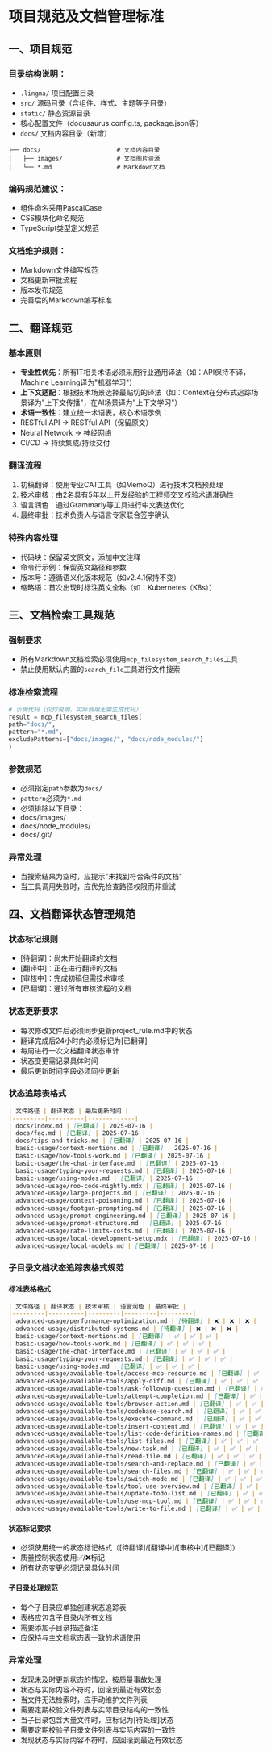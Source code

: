 # 项目规范及文档管理标准

## 一、项目规范

### 目录结构说明：
- `.lingma/` 项目配置目录
- `src/` 源码目录（含组件、样式、主题等子目录）
- `static/` 静态资源目录
- 核心配置文件（docusaurus.config.ts, package.json等）
- `docs/` 文档内容目录（新增）
```
├── docs/                     # 文档内容目录
│   ├── images/               # 文档图片资源
│   └── *.md                  # Markdown文档
```

### 编码规范建议：
- 组件命名采用PascalCase
- CSS模块化命名规范
- TypeScript类型定义规范

### 文档维护规则：
- Markdown文件编写规范
- 文档更新审批流程
- 版本发布规范
- 完善后的Markdown编写标准

## 二、翻译规范

### 基本原则
- **专业性优先**：所有IT相关术语必须采用行业通用译法（如：API保持不译，Machine Learning译为"机器学习"）
- **上下文适配**：根据技术场景选择最贴切的译法（如：Context在分布式追踪场景译为"上下文传播"，在AI场景译为"上下文学习"）
- **术语一致性**：建立统一术语表，核心术语示例：
- RESTful API → RESTful API（保留原文）
- Neural Network → 神经网络
- CI/CD → 持续集成/持续交付

### 翻译流程
1. 初稿翻译：使用专业CAT工具（如MemoQ）进行技术文档预处理
2. 技术审核：由2名具有5年以上开发经验的工程师交叉校验术语准确性
3. 语言润色：通过Grammarly等工具进行中文表达优化
4. 最终审批：技术负责人与语言专家联合签字确认

### 特殊内容处理
- 代码块：保留英文原文，添加中文注释
- 命令行示例：保留英文路径和参数
- 版本号：遵循语义化版本规范（如v2.4.1保持不变）
- 缩略语：首次出现时标注英文全称（如：Kubernetes（K8s））

## 三、文档检索工具规范

### 强制要求
- 所有Markdown文档检索必须使用`mcp_filesystem_search_files`工具
- 禁止使用默认内置的`search_file`工具进行文件搜索

### 标准检索流程
```python
# 示例代码（仅作说明，实际调用无需生成代码）
result = mcp_filesystem_search_files(
path="docs/",
pattern="*.md",
excludePatterns=["docs/images/", "docs/node_modules/"]
)
```

### 参数规范
- 必须指定`path`参数为`docs/`
- `pattern`必须为`*.md`
- 必须排除以下目录：
- docs/images/
- docs/node_modules/
- docs/.git/

### 异常处理
- 当搜索结果为空时，应提示"未找到符合条件的文档"
- 当工具调用失败时，应优先检查路径权限而非重试

## 四、文档翻译状态管理规范

### 状态标记规则
- [待翻译]：尚未开始翻译的文档
- [翻译中]：正在进行翻译的文档
- [审核中]：完成初稿但需技术审核
- [已翻译]：通过所有审核流程的文档

### 状态更新要求
- 每次修改文件后必须同步更新project_rule.md中的状态
- 翻译完成后24小时内必须标记为[已翻译]
- 每周进行一次文档翻译状态审计
- 状态变更需记录具体时间
- 最后更新时间字段必须同步更新

### 状态追踪表格式
```markdown
| 文件路径 | 翻译状态 | 最后更新时间 |
|---------|----------|-------------|
| docs/index.md | [已翻译] | 2025-07-16 |
| docs/faq.md | [已翻译] | 2025-07-16 |
| docs/tips-and-tricks.md | [已翻译] | 2025-07-16 |
| basic-usage/context-mentions.md | [已翻译] | 2025-07-16 |
| basic-usage/how-tools-work.md | [已翻译] | 2025-07-16 |
| basic-usage/the-chat-interface.md | [已翻译] | 2025-07-16 |
| basic-usage/typing-your-requests.md | [已翻译] | 2025-07-16 |
| basic-usage/using-modes.md | [已翻译] | 2025-07-16 |
| advanced-usage/roo-code-nightly.mdx | [已翻译] | 2025-07-16 |
| advanced-usage/large-projects.md | [已翻译] | 2025-07-16 |
| advanced-usage/context-poisoning.md | [已翻译] | 2025-07-16 |
| advanced-usage/footgun-prompting.md | [已翻译] | 2025-07-16 |
| advanced-usage/prompt-engineering.md | [已翻译] | 2025-07-16 |
| advanced-usage/prompt-structure.md | [已翻译] | 2025-07-16 |
| advanced-usage/rate-limits-costs.md | [已翻译] | 2025-07-16 |
| advanced-usage/local-development-setup.mdx | [已翻译] | 2025-07-16 |
| advanced-usage/local-models.md | [已翻译] | 2025-07-16 |
```

### 子目录文档状态追踪表格式规范

#### 标准表格格式
```markdown
| 文件路径 | 翻译状态 | 技术审核 | 语言润色 | 最终审批 |
|---------|----------|---------|---------|---------|
| advanced-usage/performance-optimization.md | [待翻译] | ❌ | ❌ | ❌ |
| advanced-usage/distributed-systems.md | [待翻译] | ❌ | ❌ | ❌ |
| basic-usage/context-mentions.md | [已翻译] | ✅ | ✅ | ✅ |
| basic-usage/how-tools-work.md | [已翻译] | ✅ | ✅ | ✅ |
| basic-usage/the-chat-interface.md | [已翻译] | ✅ | ✅ | ✅ |
| basic-usage/typing-your-requests.md | [已翻译] | ✅ | ✅ | ✅ |
| basic-usage/using-modes.md | [已翻译] | ✅ | ✅ | ✅ |
| advanced-usage/available-tools/access-mcp-resource.md | [已翻译] | ✅ | ✅ | ✅ |
| advanced-usage/available-tools/apply-diff.md | [已翻译] | ✅ | ✅ | ✅ |
| advanced-usage/available-tools/ask-followup-question.md | [已翻译] | ✅ | ✅ | ✅ |
| advanced-usage/available-tools/attempt-completion.md | [已翻译] | ✅ | ✅ | ✅ |
| advanced-usage/available-tools/browser-action.md | [已翻译] | ✅ | ✅ | ✅ |
| advanced-usage/available-tools/codebase-search.md | [已翻译] | ✅ | ✅ | ✅ |
| advanced-usage/available-tools/execute-command.md | [已翻译] | ✅ | ✅ | ✅ |
| advanced-usage/available-tools/insert-content.md | [已翻译] | ✅ | ✅ | ✅ |
| advanced-usage/available-tools/list-code-definition-names.md | [已翻译] | ✅ | ✅ | ✅ |
| advanced-usage/available-tools/list-files.md | [已翻译] | ✅ | ✅ | ✅ |
| advanced-usage/available-tools/new-task.md | [已翻译] | ✅ | ✅ | ✅ |
| advanced-usage/available-tools/read-file.md | [已翻译] | ✅ | ✅ | ✅ |
| advanced-usage/available-tools/search-and-replace.md | [已翻译] | ✅ | ✅ | ✅ |
| advanced-usage/available-tools/search-files.md | [已翻译] | ✅ | ✅ | ✅ |
| advanced-usage/available-tools/switch-mode.md | [已翻译] | ✅ | ✅ | ✅ |
| advanced-usage/available-tools/tool-use-overview.md | [已翻译] | ✅ | ✅ | ✅ |
| advanced-usage/available-tools/update-todo-list.md | [已翻译] | ✅ | ✅ | ✅ |
| advanced-usage/available-tools/use-mcp-tool.md | [已翻译] | ✅ | ✅ | ✅ |
| advanced-usage/available-tools/write-to-file.md | [已翻译] | ✅ | ✅ | ✅ |
```

#### 状态标记要求
- 必须使用统一的状态标记格式（[待翻译]/[翻译中]/[审核中]/[已翻译]）
- 质量控制状态使用✅/❌标记
- 所有状态变更必须记录具体时间

#### 子目录处理规范
- 每个子目录应单独创建状态追踪表
- 表格应包含子目录内所有文档
- 需要添加子目录描述备注
- 应保持与主文档状态表一致的术语使用

### 异常处理
- 发现未及时更新状态的情况，按质量事故处理
- 状态与实际内容不符时，回滚到最近有效状态
- 当文件无法检索时，应手动维护文件列表
- 需要定期校验文件列表与实际目录结构的一致性
- 当子目录包含大量文件时，应标记为[待处理]状态
- 需要定期校验子目录文件列表与实际内容的一致性
- 发现状态与实际内容不符时，应回滚到最近有效状态